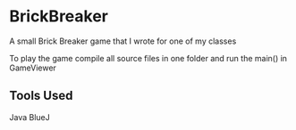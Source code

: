 # BrickBreaker
A small Brick Breaker game that I wrote for one of my classes

To play the game compile all source files in one folder and run the main() in GameViewer

## Tools Used
Java
BlueJ
